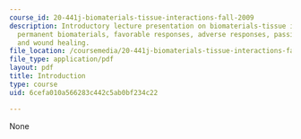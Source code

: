 ```yaml
---
course_id: 20-441j-biomaterials-tissue-interactions-fall-2009
description: Introductory lecture presentation on biomaterials-tissue interactions,
  permanent biomaterials, favorable responses, adverse responses, passive responses,
  and wound healing.
file_location: /coursemedia/20-441j-biomaterials-tissue-interactions-fall-2009/6cefa010a566283c442c5ab0bf234c22_MIT20_441JF09_lec01_ms.pdf
file_type: application/pdf
layout: pdf
title: Introduction
type: course
uid: 6cefa010a566283c442c5ab0bf234c22

---
```

None